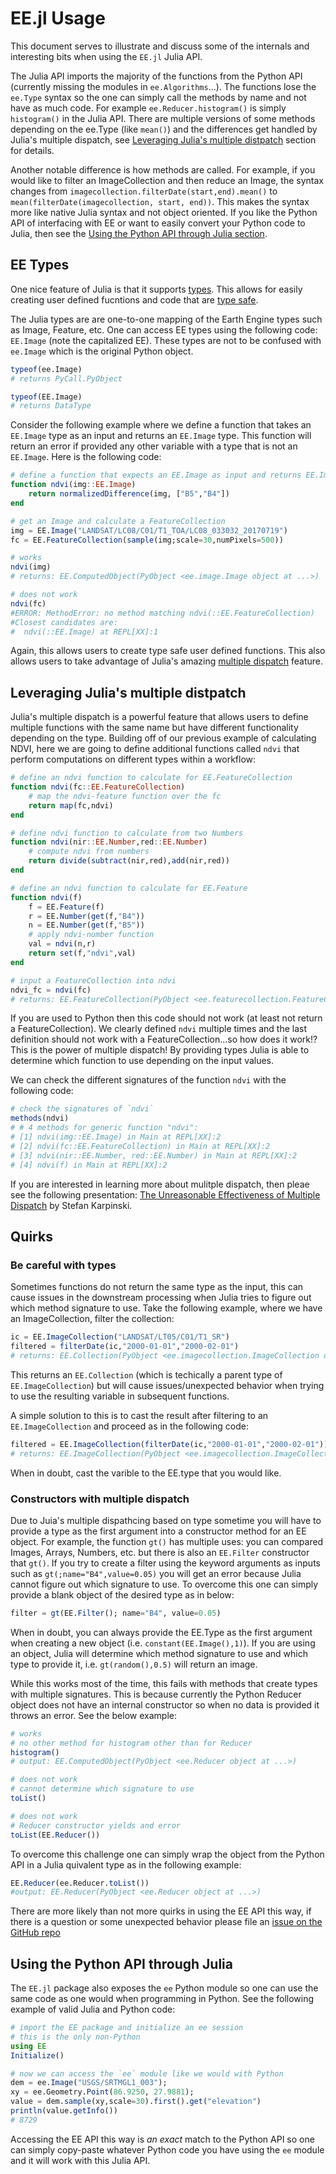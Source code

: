 # EE.jl Usage

This document serves to illustrate and discuss some of the internals and interesting bits when using the `EE.jl` Julia API. 

The Julia API imports the majority of the functions from the Python API (currently missing the modules in `ee.Algorithms`...). The functions lose the `ee.Type` syntax so the one can simply call the methods by name and not have as much code. For example `ee.Reducer.histogram()` is simply `histogram()` in the Julia API. There are multiple versions of some methods depending on the ee.Type (like `mean()`) and the differences get handled by Julia's multiple dispatch, see [Leveraging Julia's multiple distpatch](#Leveraging-Julia's-multiple-distpatch) section for details.

Another notable difference is how methods are called. For example, if you would like to filter an ImageCollection and then reduce an Image, the syntax changes from `imagecollection.filterDate(start,end).mean()` to `mean(filterDate(imagecollection, start, end))`. This makes the syntax more like native Julia syntax and not object oriented. If you like the Python API of interfacing with EE or want to easily convert your Python code to Julia, then see the [Using the Python API through Julia section](#Using-the-Python-API-through-Julia).

## EE Types

One nice feature of  Julia is that it supports [types](https://docs.julialang.org/en/v1/manual/types/). This allows for easily creating user defined fucntions and code that are [type safe](https://en.wikipedia.org/wiki/Type_safety). 

The Julia types are are one-to-one mapping of the Earth Engine types such as Image, Feature, etc. One can access EE types using the following code: `EE.Image` (note the capitalized EE). These types are not to be confused with `ee.Image` which is the original Python object.

```julia
typeof(ee.Image)
# returns PyCall.PyObject

typeof(EE.Image)
# returns DataType
```

Consider the following example where we define a function that takes an `EE.Image` type as an input and returns an `EE.Image` type. This function will return an error if provided any other variable with a type that is not an `EE.Image`. Here is the following code:

```julia
# define a function that expects an EE.Image as input and returns EE.Image
function ndvi(img::EE.Image)
    return normalizedDifference(img, ["B5","B4"])
end

# get an Image and calculate a FeatureCollection
img = EE.Image("LANDSAT/LC08/C01/T1_TOA/LC08_033032_20170719")
fc = EE.FeatureCollection(sample(img;scale=30,numPixels=500))

# works
ndvi(img)
# returns: EE.ComputedObject(PyObject <ee.image.Image object at ...>)

# does not work
ndvi(fc)
#ERROR: MethodError: no method matching ndvi(::EE.FeatureCollection)
#Closest candidates are:
#  ndvi(::EE.Image) at REPL[XX]:1
```

Again, this allows users to create type safe user defined functions. This also allows users to take advantage of Julia's amazing [multiple dispatch](https://en.wikipedia.org/wiki/Multiple_dispatch) feature.

## Leveraging Julia's multiple distpatch

Julia's multiple dispatch is a powerful feature that allows users to define multiple functions with the same name but have different functionality depending on the type. Building off of our previous example of calculating NDVI, here we are going to define additional functions called `ndvi` that perform computations on different types within a workflow:

```julia
# define an ndvi function to calculate for EE.FeatureCollection
function ndvi(fc::EE.FeatureCollection)
    # map the ndvi-feature function over the fc
    return map(fc,ndvi)
end

# define ndvi function to calculate from two Numbers
function ndvi(nir::EE.Number,red::EE.Number)
    # compute ndvi from numbers
    return divide(subtract(nir,red),add(nir,red))
end

# define an ndvi function to calculate for EE.Feature
function ndvi(f)
    f = EE.Feature(f)
    r = EE.Number(get(f,"B4"))
    n = EE.Number(get(f,"B5"))
    # apply ndvi-number function
    val = ndvi(n,r)
    return set(f,"ndvi",val)
end

# input a FeatureCollection into ndvi
ndvi_fc = ndvi(fc)
# returns: EE.FeatureCollection(PyObject <ee.featurecollection.FeatureCollection object at ...>)
```

If you are used to Python then this code should not work (at least not return a FeatureCollection). We clearly defined `ndvi` multiple times and the last definition should not work with a FeatureCollection...so how does it work!? This is the power of multiple dispatch! By providing types Julia is able to determine which function to use depending on the input values.

We can check the different signatures of the function `ndvi` with the following code:

```julia
# check the signatures of `ndvi`
methods(ndvi)
# # 4 methods for generic function "ndvi":
# [1] ndvi(img::EE.Image) in Main at REPL[XX]:2
# [2] ndvi(fc::EE.FeatureCollection) in Main at REPL[XX]:2
# [3] ndvi(nir::EE.Number, red::EE.Number) in Main at REPL[XX]:2
# [4] ndvi(f) in Main at REPL[XX]:2
```

If you are interested in learning more about mulitple dispatch, then pleae see the following presentation: [The Unreasonable Effectiveness of Multiple Dispatch](https://www.youtube.com/watch?v=kc9HwsxE1OY) by Stefan Karpinski.

## Quirks

### Be careful with types

Sometimes functions do not return the same type as the input, this can cause issues in the downstream processing when Julia tries to figure out which method signature to use. Take the following example, where we have an ImageCollection, filter the collection:

```julia
ic = EE.ImageCollection("LANDSAT/LT05/C01/T1_SR")
filtered = filterDate(ic,"2000-01-01","2000-02-01")
# returns: EE.Collection(PyObject <ee.imagecollection.ImageCollection object at ...>)
```

This returns an `EE.Collection` (which is techically a parent type of `EE.ImageCollection`) but will cause issues/unexpected behavior when trying to use the resulting variable in subsequent functions.

A simple solution to this is to cast the result after filtering to an `EE.ImageCollection` and proceed as in the following code:

```julia
filtered = EE.ImageCollection(filterDate(ic,"2000-01-01","2000-02-01"))
# returns: EE.ImageCollection(PyObject <ee.imagecollection.ImageCollection object at ...>)
```

When in doubt, cast the varible to the EE.type that you would like.

### Constructors with multiple dispatch

Due to Juia's multiple dispathcing based on type sometime you will have to provide a type as the first argument into a constructor method for an EE object. For example, the function `gt()` has multiple uses: you can compared Images, Arrays, Numbers, etc. but there is also an `EE.Filter` constructor that `gt()`. If you try to create a filter using the keyword arguments as inputs such as `gt(;name="B4",value=0.05)` you will get an error because Julia cannot figure out which signature to use. To overcome this one can simply provide a blank object of the desired type as in below:

```julia
filter = gt(EE.Filter(); name="B4", value=0.05)
```

When in doubt, you can always provide the EE.Type as the first argument when creating a new object (i.e. `constant(EE.Image(),1)`). If you are using an object, Julia will determine which method signature to use and which type to provide it, i.e. `gt(random(),0.5)` will return an image.

While this works most of the time, this fails with methods that create types with multiple signatures.  This is because currently the Python Reducer object does not have an internal constructor so when no data is provided it throws an error. See the below example:

```julia
# works
# no other method for histogram other than for Reducer
histogram()
# output: EE.ComputedObject(PyObject <ee.Reducer object at ...>)

# does not work
# cannot determine which signature to use
toList()

# does not work
# Reducer constructor yields and error
toList(EE.Reducer()) 
```

To overcome this challenge one can simply wrap the object from the Python API in a Julia quivalent type as in the following example:

```julia
EE.Reducer(ee.Reducer.toList())
#output: EE.Reducer(PyObject <ee.Reducer object at ...>)
```

There are more likely than not more quirks in using the EE API this way, if there is a question or some unexpected behavior please file an [issue on the GitHub repo](https://github.com/KMarkert/EE.jl/issues)


## Using the Python API through Julia

The `EE.jl` package also exposes the `ee` Python module so one can use the same code as one would when programming in Python. See the following example of valid Julia and Python code:

```julia
# import the EE package and initialize an ee session
# this is the only non-Python
using EE
Initialize()

# now we can access the `ee` module like we would with Python
dem = ee.Image("USGS/SRTMGL1_003");
xy = ee.Geometry.Point(86.9250, 27.9881);
value = dem.sample(xy,scale=30).first().get("elevation")
println(value.getInfo())
# 8729 
```

Accessing the EE API this way is *an exact* match to the Python API so one can simply copy-paste whatever Python code you have using the `ee` module and it will work with this Julia API.
